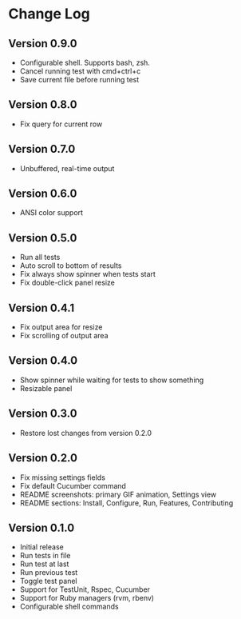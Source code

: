 # Change Log

## Version 0.9.0

* Configurable shell. Supports bash, zsh.
* Cancel running test with cmd+ctrl+c
* Save current file before running test

## Version 0.8.0

* Fix query for current row

## Version 0.7.0

* Unbuffered, real-time output

## Version 0.6.0

* ANSI color support

## Version 0.5.0

* Run all tests
* Auto scroll to bottom of results
* Fix always show spinner when tests start
* Fix double-click panel resize

## Version 0.4.1

* Fix output area for resize
* Fix scrolling of output area

## Version 0.4.0

* Show spinner while waiting for tests to show something
* Resizable panel

## Version 0.3.0

* Restore lost changes from version 0.2.0

## Version 0.2.0

* Fix missing settings fields
* Fix default Cucumber command
* README screenshots: primary GIF animation, Settings view
* README sections: Install, Configure, Run, Features, Contributing

## Version 0.1.0

* Initial release
* Run tests in file
* Run test at last
* Run previous test
* Toggle test panel
* Support for TestUnit, Rspec, Cucumber
* Support for Ruby managers (rvm, rbenv)
* Configurable shell commands
